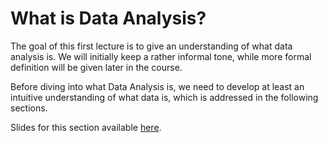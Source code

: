 # What is Data Analysis?
The goal of this first lecture is to give an understanding of what data analysis is. We will initially keep a rather informal tone, while more formal definition will be given later in the course.

Before diving into what Data Analysis is, we need to develop at least an intuitive understanding of what data is, which is addressed in the following sections.

Slides for this section available [here](https://github.com/antoninofurnari/fadlecturenotes/releases/download/latest/01_what_is_data_analysis.pdf).